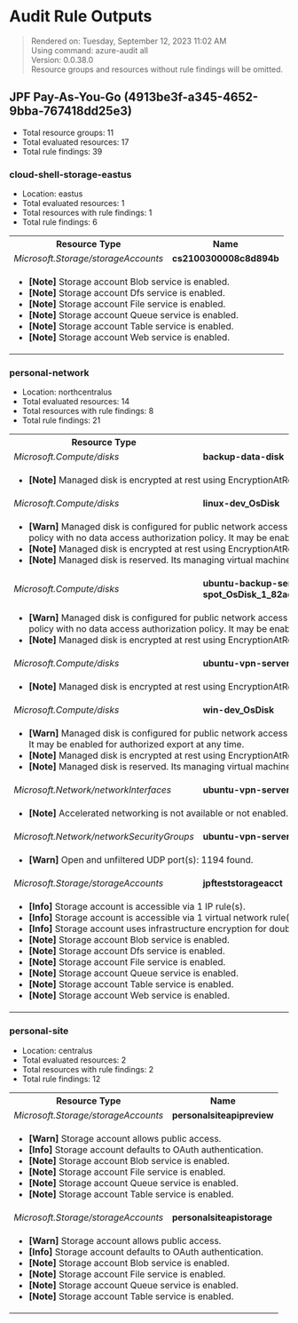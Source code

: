 # Audit Rule Outputs

> Rendered on: Tuesday, September 12, 2023 11:02 AM <br/>
> Using command: azure-audit all <br/>
> Version: 0.0.38.0 <br/>
> Resource groups and resources without rule findings will be omitted.

## JPF Pay-As-You-Go (4913be3f-a345-4652-9bba-767418dd25e3)

- Total resource groups: 11
- Total evaluated resources: 17
- Total rule findings: 39

### cloud-shell-storage-eastus

- Location: eastus
- Total evaluated resources: 1
- Total resources with rule findings: 1
- Total rule findings: 6

<table>
<tr>
<th>Resource Type</th>
<th>Name</th>
</tr>
<tr>
<td><em>Microsoft.Storage/storageAccounts</em></td>
<td><strong>cs2100300008c8d894b</strong></td>
</tr>
<tr>
<td colspan="2">
<ul>
<li><strong>[Note]</strong> Storage account Blob service is enabled.</li>
<li><strong>[Note]</strong> Storage account Dfs service is enabled.</li>
<li><strong>[Note]</strong> Storage account File service is enabled.</li>
<li><strong>[Note]</strong> Storage account Queue service is enabled.</li>
<li><strong>[Note]</strong> Storage account Table service is enabled.</li>
<li><strong>[Note]</strong> Storage account Web service is enabled.</li>
</ul>
</td>
</tr>
</table>

### personal-network

- Location: northcentralus
- Total evaluated resources: 14
- Total resources with rule findings: 8
- Total rule findings: 21

<table>
<tr>
<th>Resource Type</th>
<th>Name</th>
</tr>
<tr>
<td><em>Microsoft.Compute/disks</em></td>
<td><strong>backup-data-disk</strong></td>
</tr>
<tr>
<td colspan="2">
<ul>
<li><strong>[Note]</strong> Managed disk is encrypted at rest using EncryptionAtRestWithPlatformKey.</li>
</ul>
</td>
</tr>
<tr>
<td><em>Microsoft.Compute/disks</em></td>
<td><strong>linux-dev_OsDisk</strong></td>
</tr>
<tr>
<td colspan="2">
<ul>
<li><strong>[Warn]</strong> Managed disk is configured for public network access and an allow all network access policy with no data access authorization policy. It may be enabled for export at anytime.</li>
<li><strong>[Note]</strong> Managed disk is encrypted at rest using EncryptionAtRestWithPlatformKey.</li>
<li><strong>[Note]</strong> Managed disk is reserved. Its managing virtual machine is currently deallocated.</li>
</ul>
</td>
</tr>
<tr>
<td><em>Microsoft.Compute/disks</em></td>
<td><strong>ubuntu-backup-server-spot_OsDisk_1_82ad58ea1b864609a678571faedee9b3</strong></td>
</tr>
<tr>
<td colspan="2">
<ul>
<li><strong>[Warn]</strong> Managed disk is configured for public network access and an allow all network access policy with no data access authorization policy. It may be enabled for export at anytime.</li>
<li><strong>[Note]</strong> Managed disk is encrypted at rest using EncryptionAtRestWithPlatformKey.</li>
</ul>
</td>
</tr>
<tr>
<td><em>Microsoft.Compute/disks</em></td>
<td><strong>ubuntu-vpn-server-spot_OsDisk</strong></td>
</tr>
<tr>
<td colspan="2">
<ul>
<li><strong>[Note]</strong> Managed disk is encrypted at rest using EncryptionAtRestWithPlatformKey.</li>
</ul>
</td>
</tr>
<tr>
<td><em>Microsoft.Compute/disks</em></td>
<td><strong>win-dev_OsDisk</strong></td>
</tr>
<tr>
<td colspan="2">
<ul>
<li><strong>[Warn]</strong> Managed disk is configured for public network access using AAD authorization credentials. It may be enabled for authorized export at any time.</li>
<li><strong>[Note]</strong> Managed disk is encrypted at rest using EncryptionAtRestWithPlatformKey.</li>
<li><strong>[Note]</strong> Managed disk is reserved. Its managing virtual machine is currently deallocated.</li>
</ul>
</td>
</tr>
<tr>
<td><em>Microsoft.Network/networkInterfaces</em></td>
<td><strong>ubuntu-vpn-server-spot105</strong></td>
</tr>
<tr>
<td colspan="2">
<ul>
<li><strong>[Note]</strong> Accelerated networking is not available or not enabled.</li>
</ul>
</td>
</tr>
<tr>
<td><em>Microsoft.Network/networkSecurityGroups</em></td>
<td><strong>ubuntu-vpn-server-spot-nsg</strong></td>
</tr>
<tr>
<td colspan="2">
<ul>
<li><strong>[Warn]</strong> Open and unfiltered UDP port(s): 1194 found.</li>
</ul>
</td>
</tr>
<tr>
<td><em>Microsoft.Storage/storageAccounts</em></td>
<td><strong>jpfteststorageacct</strong></td>
</tr>
<tr>
<td colspan="2">
<ul>
<li><strong>[Info]</strong> Storage account is accessible via 1 IP rule(s).</li>
<li><strong>[Info]</strong> Storage account is accessible via 1 virtual network rule(s).</li>
<li><strong>[Info]</strong> Storage account uses infrastructure encryption for double encryption.</li>
<li><strong>[Note]</strong> Storage account Blob service is enabled.</li>
<li><strong>[Note]</strong> Storage account Dfs service is enabled.</li>
<li><strong>[Note]</strong> Storage account File service is enabled.</li>
<li><strong>[Note]</strong> Storage account Queue service is enabled.</li>
<li><strong>[Note]</strong> Storage account Table service is enabled.</li>
<li><strong>[Note]</strong> Storage account Web service is enabled.</li>
</ul>
</td>
</tr>
</table>

### personal-site

- Location: centralus
- Total evaluated resources: 2
- Total resources with rule findings: 2
- Total rule findings: 12

<table>
<tr>
<th>Resource Type</th>
<th>Name</th>
</tr>
<tr>
<td><em>Microsoft.Storage/storageAccounts</em></td>
<td><strong>personalsiteapipreview</strong></td>
</tr>
<tr>
<td colspan="2">
<ul>
<li><strong>[Warn]</strong> Storage account allows public access.</li>
<li><strong>[Info]</strong> Storage account defaults to OAuth authentication.</li>
<li><strong>[Note]</strong> Storage account Blob service is enabled.</li>
<li><strong>[Note]</strong> Storage account File service is enabled.</li>
<li><strong>[Note]</strong> Storage account Queue service is enabled.</li>
<li><strong>[Note]</strong> Storage account Table service is enabled.</li>
</ul>
</td>
</tr>
<tr>
<td><em>Microsoft.Storage/storageAccounts</em></td>
<td><strong>personalsiteapistorage</strong></td>
</tr>
<tr>
<td colspan="2">
<ul>
<li><strong>[Warn]</strong> Storage account allows public access.</li>
<li><strong>[Info]</strong> Storage account defaults to OAuth authentication.</li>
<li><strong>[Note]</strong> Storage account Blob service is enabled.</li>
<li><strong>[Note]</strong> Storage account File service is enabled.</li>
<li><strong>[Note]</strong> Storage account Queue service is enabled.</li>
<li><strong>[Note]</strong> Storage account Table service is enabled.</li>
</ul>
</td>
</tr>
</table>



